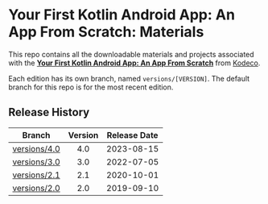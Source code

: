 # Your First Kotlin Android App: An App From Scratch: Materials

This repo contains all the downloadable materials and projects associated with the **[Your First Kotlin Android App: An App From Scratch](https://www.kodeco.com/37720073-your-first-kotlin-android-app-an-app-from-scratch)** from [Kodeco](https://www.kodeco.com).

Each edition has its own branch, named `versions/[VERSION]`. The default branch for this repo is for the most recent edition.

## Release History

| Branch                                                       | Version | Release Date |
| ------------------------------------------------------------ | :-----: | :----------: |
| [versions/4.0](https://github.com/kodecocodes/video-yfkaa-materials/tree/versions/4.0) |   4.0   |  2023-08-15  |
| [versions/3.0](https://github.com/kodecocodes/video-yfkaa-materials/tree/versions/3.0) |   3.0   |  2022-07-05  |
| [versions/2.1](https://github.com/kodecocodes/video-yfkaa-materials/tree/versions/2.1) |   2.1   |  2020-10-01  |
| [versions/2.0](https://github.com/kodecocodes/video-yfkaa-materials/tree/versions/2.0) |   2.0   |  2019-09-10  |
